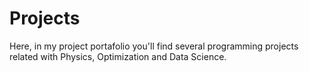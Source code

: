 # Projects
Here, in my project portafolio you'll find several programming projects related with Physics, Optimization and Data Science.
